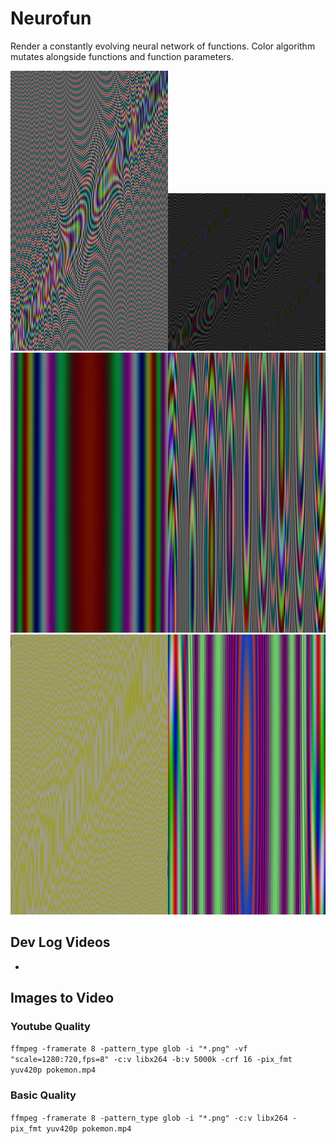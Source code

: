 # Neurofun

Render a constantly evolving neural network of functions. Color algorithm mutates alongside functions and function parameters.

<img src="https://raw.githubusercontent.com/kennycason/neurofun/refs/heads/main/samples/00000.png" width="50%"/><img src="https://raw.githubusercontent.com/kennycason/neurofun/refs/heads/main/samples/00001.png" width="50%"/>
<img src="https://raw.githubusercontent.com/kennycason/neurofun/refs/heads/main/samples/00002.png" width="50%"/><img src="https://raw.githubusercontent.com/kennycason/neurofun/refs/heads/main/samples/00003.png" width="50%"/>
<img src="https://raw.githubusercontent.com/kennycason/neurofun/refs/heads/main/samples/00004.png" width="50%"/><img src="https://raw.githubusercontent.com/kennycason/neurofun/refs/heads/main/samples/00005.png" width="50%"/>

## Dev Log Videos

- 

## Images to Video

### Youtube Quality

`ffmpeg -framerate 8 -pattern_type glob -i "*.png" -vf "scale=1280:720,fps=8" -c:v libx264 -b:v 5000k -crf 16 -pix_fmt yuv420p pokemon.mp4`

### Basic Quality

`ffmpeg -framerate 8 -pattern_type glob -i "*.png" -c:v libx264 -pix_fmt yuv420p pokemon.mp4`

